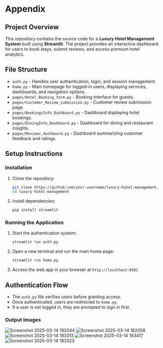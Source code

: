 
# Appendix

## Project Overview
This repository contains the source code for a **Luxury Hotel Management System** built using **Streamlit**. The project provides an interactive dashboard for users to book stays, submit reviews, and access premium hotel analytics.

## File Structure
- `auth.py` - Handles user authentication, login, and session management.
- `home.py` - Main homepage for logged-in users, displaying services, dashboards, and navigation options.
- `pages/Hotel_Booking_form.py` - Booking interface for guests.
- `pages/Customer_Review_submission.py` - Customer review submission page.
- `pages/BookingsInfo_Dashboard.py` - Dashboard displaying hotel bookings.
- `pages/DiningInfo_Dashboard.py` - Dashboard for dining and restaurant insights.
- `pages/Reviews_dashboard.py` - Dashboard summarizing customer feedback and ratings.

## Setup Instructions
### **Installation**
1. Clone the repository:
   ```bash
   git clone https://github.com/your-username/luxury-hotel-management.git
   cd luxury-hotel-management
   ```
2. Install dependencies:
   ```bash
   pip install streamlit
   ```

### **Running the Application**
1. Start the authentication system:
   ```bash
   streamlit run auth.py
   ```
2. Open a new terminal and run the main home page:
   ```bash
   streamlit run home.py
   ```
3. Access the web app in your browser at `http://localhost:8501`

## Authentication Flow
- The `auth.py` file verifies users before granting access.
- Once authenticated, users are redirected to `home.py`.
- If a user is not logged in, they are prompted to sign in first.

### Output Images
![Screenshot 2025-03-14 182044](https://github.com/user-attachments/assets/e748feeb-2a51-478f-858c-a5ad49f99999)
![Screenshot 2025-03-14 182058](https://github.com/user-attachments/assets/32d29ca9-645b-41b7-86e3-b538f629a088)
![Screenshot 2025-03-14 183313](https://github.com/user-attachments/assets/54ab6c51-2fbd-447b-819f-c92a07746041)
![Screenshot 2025-03-14 183417](https://github.com/user-attachments/assets/fc494ef7-9df0-4d19-8c45-e8127232c949)
![Screenshot 2025-03-14 183323](https://github.com/user-attachments/assets/e7eccca3-f769-49f7-9d59-ed0a5f6d6982)



